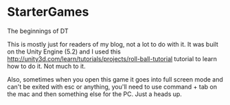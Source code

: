 # StarterGames
The beginnings of DT

This is mostly just for readers of my blog, not a lot to do with it. It was built on the Unity Engine (5.2) and I used this http://unity3d.com/learn/tutorials/projects/roll-ball-tutorial tutorial to learn how to do it. Not much to it.

Also, sometimes when you open this game it goes into full screen mode and can't be exited with esc or anything, you'll need to use command + tab on the mac and then something else for the PC. Just a heads up.
